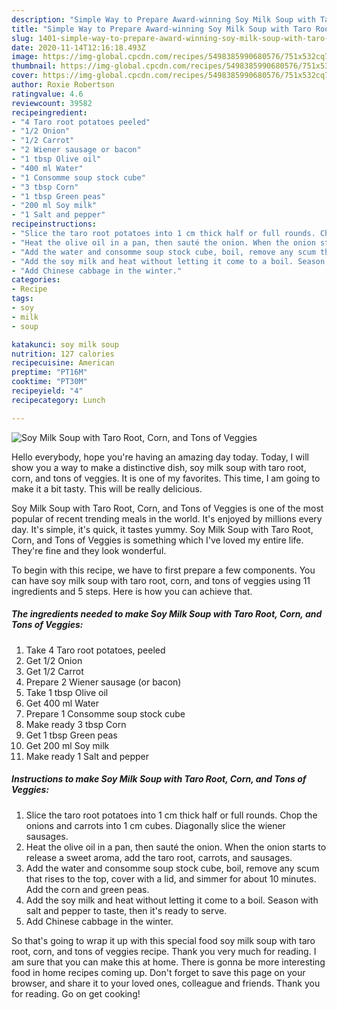 ```yaml
---
description: "Simple Way to Prepare Award-winning Soy Milk Soup with Taro Root, Corn, and Tons of Veggies"
title: "Simple Way to Prepare Award-winning Soy Milk Soup with Taro Root, Corn, and Tons of Veggies"
slug: 1401-simple-way-to-prepare-award-winning-soy-milk-soup-with-taro-root-corn-and-tons-of-veggies
date: 2020-11-14T12:16:18.493Z
image: https://img-global.cpcdn.com/recipes/5498385990680576/751x532cq70/soy-milk-soup-with-taro-root-corn-and-tons-of-veggies-recipe-main-photo.jpg
thumbnail: https://img-global.cpcdn.com/recipes/5498385990680576/751x532cq70/soy-milk-soup-with-taro-root-corn-and-tons-of-veggies-recipe-main-photo.jpg
cover: https://img-global.cpcdn.com/recipes/5498385990680576/751x532cq70/soy-milk-soup-with-taro-root-corn-and-tons-of-veggies-recipe-main-photo.jpg
author: Roxie Robertson
ratingvalue: 4.6
reviewcount: 39582
recipeingredient:
- "4 Taro root potatoes peeled"
- "1/2 Onion"
- "1/2 Carrot"
- "2 Wiener sausage or bacon"
- "1 tbsp Olive oil"
- "400 ml Water"
- "1 Consomme soup stock cube"
- "3 tbsp Corn"
- "1 tbsp Green peas"
- "200 ml Soy milk"
- "1 Salt and pepper"
recipeinstructions:
- "Slice the taro root potatoes into 1 cm thick half or full rounds. Chop the onions and carrots into 1 cm cubes. Diagonally slice the wiener sausages."
- "Heat the olive oil in a pan, then sauté the onion. When the onion starts to release a sweet aroma, add the taro root, carrots, and sausages."
- "Add the water and consomme soup stock cube, boil, remove any scum that rises to the top, cover with a lid, and simmer for about 10 minutes. Add the corn and green peas."
- "Add the soy milk and heat without letting it come to a boil. Season with salt and pepper to taste, then it&#39;s ready to serve."
- "Add Chinese cabbage in the winter."
categories:
- Recipe
tags:
- soy
- milk
- soup

katakunci: soy milk soup 
nutrition: 127 calories
recipecuisine: American
preptime: "PT16M"
cooktime: "PT30M"
recipeyield: "4"
recipecategory: Lunch

---
```



![Soy Milk Soup with Taro Root, Corn, and Tons of Veggies](https://img-global.cpcdn.com/recipes/5498385990680576/751x532cq70/soy-milk-soup-with-taro-root-corn-and-tons-of-veggies-recipe-main-photo.jpg)

Hello everybody, hope you're having an amazing day today. Today, I will show you a way to make a distinctive dish, soy milk soup with taro root, corn, and tons of veggies. It is one of my favorites. This time, I am going to make it a bit tasty. This will be really delicious.



Soy Milk Soup with Taro Root, Corn, and Tons of Veggies is one of the most popular of recent trending meals in the world. It's enjoyed by millions every day. It's simple, it's quick, it tastes yummy. Soy Milk Soup with Taro Root, Corn, and Tons of Veggies is something which I've loved my entire life. They're fine and they look wonderful.


To begin with this recipe, we have to first prepare a few components. You can have soy milk soup with taro root, corn, and tons of veggies using 11 ingredients and 5 steps. Here is how you can achieve that.

<!--inarticleads1-->

##### The ingredients needed to make Soy Milk Soup with Taro Root, Corn, and Tons of Veggies:

1. Take 4 Taro root potatoes, peeled
1. Get 1/2 Onion
1. Get 1/2 Carrot
1. Prepare 2 Wiener sausage (or bacon)
1. Take 1 tbsp Olive oil
1. Get 400 ml Water
1. Prepare 1 Consomme soup stock cube
1. Make ready 3 tbsp Corn
1. Get 1 tbsp Green peas
1. Get 200 ml Soy milk
1. Make ready 1 Salt and pepper




<!--inarticleads2-->

##### Instructions to make Soy Milk Soup with Taro Root, Corn, and Tons of Veggies:

1. Slice the taro root potatoes into 1 cm thick half or full rounds. Chop the onions and carrots into 1 cm cubes. Diagonally slice the wiener sausages.
1. Heat the olive oil in a pan, then sauté the onion. When the onion starts to release a sweet aroma, add the taro root, carrots, and sausages.
1. Add the water and consomme soup stock cube, boil, remove any scum that rises to the top, cover with a lid, and simmer for about 10 minutes. Add the corn and green peas.
1. Add the soy milk and heat without letting it come to a boil. Season with salt and pepper to taste, then it&#39;s ready to serve.
1. Add Chinese cabbage in the winter.




So that's going to wrap it up with this special food soy milk soup with taro root, corn, and tons of veggies recipe. Thank you very much for reading. I am sure that you can make this at home. There is gonna be more interesting food in home recipes coming up. Don't forget to save this page on your browser, and share it to your loved ones, colleague and friends. Thank you for reading. Go on get cooking!
